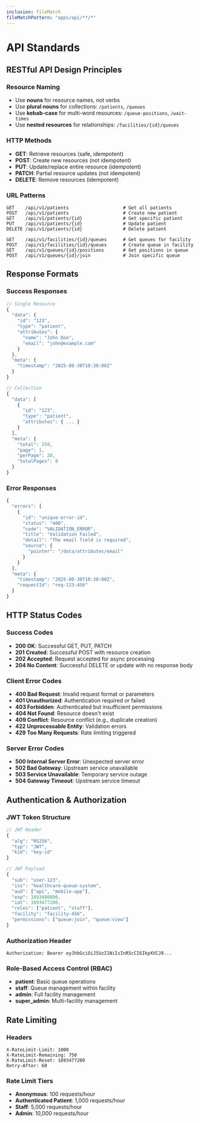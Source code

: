 ```yaml
---
inclusion: fileMatch
fileMatchPattern: "apps/api/**/*"
---
```


# API Standards

## RESTful API Design Principles

### Resource Naming
- Use **nouns** for resource names, not verbs
- Use **plural nouns** for collections: `/patients`, `/queues`
- Use **kebab-case** for multi-word resources: `/queue-positions`, `/wait-times`
- Use **nested resources** for relationships: `/facilities/{id}/queues`

### HTTP Methods
- **GET**: Retrieve resources (safe, idempotent)
- **POST**: Create new resources (not idempotent)
- **PUT**: Update/replace entire resource (idempotent)
- **PATCH**: Partial resource updates (not idempotent)
- **DELETE**: Remove resources (idempotent)

### URL Patterns
```
GET    /api/v1/patients                    # Get all patients
POST   /api/v1/patients                    # Create new patient
GET    /api/v1/patients/{id}               # Get specific patient
PUT    /api/v1/patients/{id}               # Update patient
DELETE /api/v1/patients/{id}               # Delete patient

GET    /api/v1/facilities/{id}/queues      # Get queues for facility
POST   /api/v1/facilities/{id}/queues      # Create queue in facility
GET    /api/v1/queues/{id}/positions       # Get positions in queue
POST   /api/v1/queues/{id}/join            # Join specific queue
```

## Response Formats

### Success Responses
```typescript
// Single Resource
{
  "data": {
    "id": "123",
    "type": "patient",
    "attributes": {
      "name": "John Doe",
      "email": "john@example.com"
    }
  },
  "meta": {
    "timestamp": "2025-08-30T10:30:00Z"
  }
}

// Collection
{
  "data": [
    {
      "id": "123",
      "type": "patient",
      "attributes": { ... }
    }
  ],
  "meta": {
    "total": 150,
    "page": 1,
    "perPage": 20,
    "totalPages": 8
  }
}
```

### Error Responses
```typescript
{
  "errors": [
    {
      "id": "unique-error-id",
      "status": "400",
      "code": "VALIDATION_ERROR",
      "title": "Validation Failed",
      "detail": "The email field is required",
      "source": {
        "pointer": "/data/attributes/email"
      }
    }
  ],
  "meta": {
    "timestamp": "2025-08-30T10:30:00Z",
    "requestId": "req-123-456"
  }
}
```

## HTTP Status Codes

### Success Codes
- **200 OK**: Successful GET, PUT, PATCH
- **201 Created**: Successful POST with resource creation
- **202 Accepted**: Request accepted for async processing
- **204 No Content**: Successful DELETE or update with no response body

### Client Error Codes
- **400 Bad Request**: Invalid request format or parameters
- **401 Unauthorized**: Authentication required or failed
- **403 Forbidden**: Authenticated but insufficient permissions
- **404 Not Found**: Resource doesn't exist
- **409 Conflict**: Resource conflict (e.g., duplicate creation)
- **422 Unprocessable Entity**: Validation errors
- **429 Too Many Requests**: Rate limiting triggered

### Server Error Codes
- **500 Internal Server Error**: Unexpected server error
- **502 Bad Gateway**: Upstream service unavailable
- **503 Service Unavailable**: Temporary service outage
- **504 Gateway Timeout**: Upstream service timeout

## Authentication & Authorization

### JWT Token Structure
```typescript
// JWT Header
{
  "alg": "RS256",
  "typ": "JWT",
  "kid": "key-id"
}

// JWT Payload
{
  "sub": "user-123",
  "iss": "healthcare-queue-system",
  "aud": ["api", "mobile-app"],
  "exp": 1693480800,
  "iat": 1693477200,
  "roles": ["patient", "staff"],
  "facility": "facility-456",
  "permissions": ["queue:join", "queue:view"]
}
```

### Authorization Header
```
Authorization: Bearer eyJhbGciOiJSUzI1NiIsInR5cCI6IkpXVCJ9...
```

### Role-Based Access Control (RBAC)
- **patient**: Basic queue operations
- **staff**: Queue management within facility
- **admin**: Full facility management
- **super_admin**: Multi-facility management

## Rate Limiting

### Headers
```
X-RateLimit-Limit: 1000
X-RateLimit-Remaining: 750
X-RateLimit-Reset: 1693477200
Retry-After: 60
```

### Rate Limit Tiers
- **Anonymous**: 100 requests/hour
- **Authenticated Patient**: 1,000 requests/hour
- **Staff**: 5,000 requests/hour
- **Admin**: 10,000 requests/hour